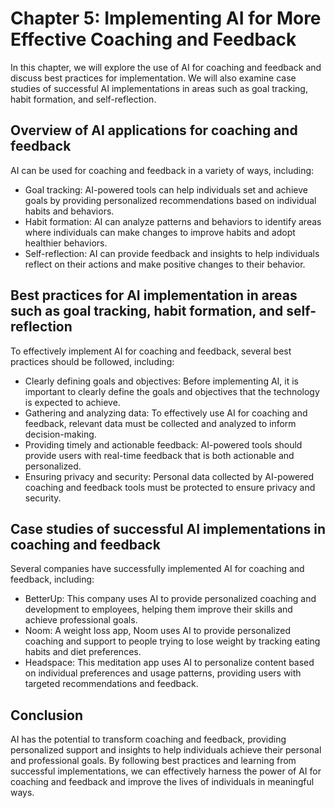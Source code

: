 Chapter 5: Implementing AI for More Effective Coaching and Feedback
===================================================================

In this chapter, we will explore the use of AI for coaching and feedback and discuss best practices for implementation. We will also examine case studies of successful AI implementations in areas such as goal tracking, habit formation, and self-reflection.

Overview of AI applications for coaching and feedback
-----------------------------------------------------

AI can be used for coaching and feedback in a variety of ways, including:

* Goal tracking: AI-powered tools can help individuals set and achieve goals by providing personalized recommendations based on individual habits and behaviors.
* Habit formation: AI can analyze patterns and behaviors to identify areas where individuals can make changes to improve habits and adopt healthier behaviors.
* Self-reflection: AI can provide feedback and insights to help individuals reflect on their actions and make positive changes to their behavior.

Best practices for AI implementation in areas such as goal tracking, habit formation, and self-reflection
---------------------------------------------------------------------------------------------------------

To effectively implement AI for coaching and feedback, several best practices should be followed, including:

* Clearly defining goals and objectives: Before implementing AI, it is important to clearly define the goals and objectives that the technology is expected to achieve.
* Gathering and analyzing data: To effectively use AI for coaching and feedback, relevant data must be collected and analyzed to inform decision-making.
* Providing timely and actionable feedback: AI-powered tools should provide users with real-time feedback that is both actionable and personalized.
* Ensuring privacy and security: Personal data collected by AI-powered coaching and feedback tools must be protected to ensure privacy and security.

Case studies of successful AI implementations in coaching and feedback
----------------------------------------------------------------------

Several companies have successfully implemented AI for coaching and feedback, including:

* BetterUp: This company uses AI to provide personalized coaching and development to employees, helping them improve their skills and achieve professional goals.
* Noom: A weight loss app, Noom uses AI to provide personalized coaching and support to people trying to lose weight by tracking eating habits and diet preferences.
* Headspace: This meditation app uses AI to personalize content based on individual preferences and usage patterns, providing users with targeted recommendations and feedback.

Conclusion
----------

AI has the potential to transform coaching and feedback, providing personalized support and insights to help individuals achieve their personal and professional goals. By following best practices and learning from successful implementations, we can effectively harness the power of AI for coaching and feedback and improve the lives of individuals in meaningful ways.
